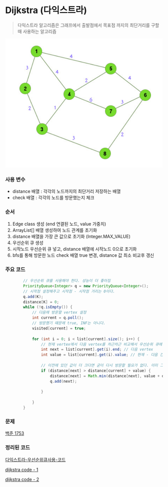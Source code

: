 # Dijkstra (다익스트라)

> 다익스트라 알고리즘은 그래프에서 출발점에서 목표점 까지의 최단거리를 구할 때 사용하는 알고리즘



![](./image/dijkstra.PNG)



### 사용 변수

* distance 배열 : 각각의 노드까지의 최단거리 저장하는 배열
* check 배열 : 각각의 노드를 방문했는지 체크



### 순서

1. Edge class 생성 (end 연결된 노드, value 가중치)
2.  ArrayList[] 배열 생성하여 노드 관계를 초기화 
3. distance 배열을 가장 큰 값으로 초기화 (Integer.MAX_VALUE)
4. 우선순위 큐 생성
5. 시작노드 우선순위 큐 넣고, distance 배열에 시작노드 0으로 초기화
6. bfs를 통해 방문한 노드 check 배열 true 변경, distance 값 최소 비교후 갱신



### 주요 코드

```java
        // 우선순위 큐를 사용해야 한다. 성능이 더 좋아짐
        PriorityQueue<Integer> q = new PriorityQueue<Integer>();
        // 시작점 설정해주고 시작점 - 시작점 거리는 0이다.
        q.add(K);
        distance[K] = 0;
        while (!q.isEmpty()) {
            // 다음에 방문할 vertex 설정
            int current = q.poll();
            // 방문했기 떄문에 true, INF는 아니다.
            visited[current] = true;
 
            for (int i = 0; i < list[current].size(); i++) {
                // 현재 vertex에서 다음 vertex를 차근차근 비교해서 우선순위 큐에 넣어야한다.
                int next = list[current].get(i).end; // 다음 vertex
                int value = list[current].get(i).value; // 현재 - 다음 간 edge값
 
                // 이전에 있던 값이 더 크다면 굳이 다시 방문할 필요가 없다. 이미 그 전이 더 최단 경로이기 때문에
                if (distance[next] > distance[current] + value) {
                    distance[next] = Math.min(distance[next], value + distance[current]);
                    q.add(next);
 
                }
 
            }
        }
```





### 문제

[백준 1753](https://www.acmicpc.net/problem/1753)



### 정리된 코드

[다익스트라-우선순위큐사용-코드](https://github.com/kyun9/PracticeAlgorithm/blob/master/src/p2021_1/다익스트라연습.java)

[dijkstra code - 1](https://github.com/kyun9/PracticeAlgorithm/blob/master/src/B_Study/B_Dijkstra_1753.java)

[dijkstra code - 2](https://github.com/kyun9/PracticeAlgorithm/blob/master/src/B_Study/B_Dijkstra_1753_2.java)

